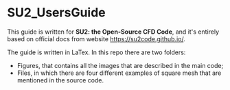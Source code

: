 # SU2_UsersGuide

This guide is written for **SU2: the Open-Source CFD Code**, and it's entirely based on official docs from website https://su2code.github.io/.

The guide is written in LaTex. In this repo there are two folders: 
- Figures, that contains all the images that are described in the main code;
- Files, in which there are four different examples of square mesh that are mentioned in the source code.

